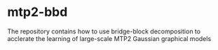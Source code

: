# mtp2-bbd
The repository contains how to use bridge-block decomposition to acclerate the learning of large-scale MTP2 Gaussian graphical models
